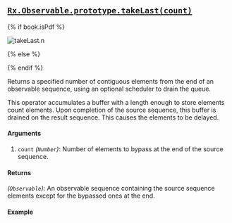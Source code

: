 ## [`Rx.Observable.prototype.takeLast(count)`](https://github.com/Reactive-Extensions/RxJS/blob/master/src/core/linq/observable/takelast.js)

{% if book.isPdf %}

![takeLast.n](http://reactivex.io/documentation/operators/images/takeLast.n.png)

{% else %}

<rx-marbles key="takeLast"></rx-marbles>

{% endif %}

Returns a specified number of contiguous elements from the end of an observable sequence, using an optional scheduler to drain the queue.
  
This operator accumulates a buffer with a length enough to store elements count elements. Upon completion of the source sequence, this buffer is drained on the result sequence. This causes the elements to be delayed.

#### Arguments
1. `count` *(`Number`)*: Number of elements to bypass at the end of the source sequence.

#### Returns
*(`Observable`)*: An observable sequence containing the source sequence elements except for the bypassed ones at the end.   
  
#### Example

[](http://jsbin.com/pulit/1/embed?js,console)
